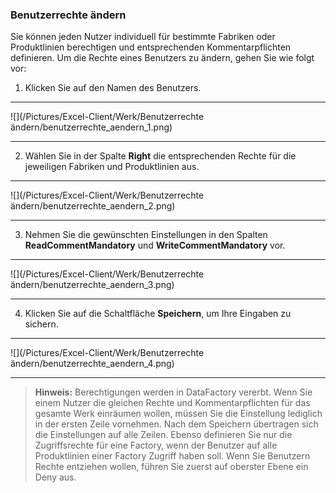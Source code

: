 ### Benutzerrechte ändern

Sie können jeden Nutzer individuell für bestimmte Fabriken oder Produktlinien berechtigen und entsprechenden Kommentarpflichten definieren.
Um die Rechte eines Benutzers zu ändern, gehen Sie wie folgt vor:

1) Klicken Sie auf den Namen des Benutzers.  

---
![](/Pictures/Excel-Client/Werk/Benutzerrechte ändern/benutzerrechte_aendern_1.png)

---

2) Wählen Sie in der Spalte **Right** die entsprechenden Rechte für die jeweiligen Fabriken und Produktlinien aus.

---
![](/Pictures/Excel-Client/Werk/Benutzerrechte ändern/benutzerrechte_aendern_2.png)

---

3) Nehmen Sie die gewünschten Einstellungen in den Spalten **ReadCommentMandatory** und **WriteCommentMandatory** vor.  

---
![](/Pictures/Excel-Client/Werk/Benutzerrechte ändern/benutzerrechte_aendern_3.png)

---

4) Klicken Sie auf die Schaltfläche **Speichern**, um Ihre Eingaben zu sichern.  

---
![](/Pictures/Excel-Client/Werk/Benutzerrechte ändern/benutzerrechte_aendern_4.png)

---

> **Hinweis:** Berechtigungen werden in DataFactory vererbt. Wenn Sie einem Nutzer die gleichen Rechte und Kommentarpflichten für das gesamte Werk einräumen wollen, müssen Sie die Einstellung lediglich in der ersten Zeile vornehmen. Nach dem Speichern übertragen sich die Einstellungen auf alle Zeilen. Ebenso definieren Sie nur die Zugriffsrechte für eine Factory, wenn der Benutzer auf alle Produktlinien einer Factory Zugriff haben soll. Wenn Sie Benutzern Rechte entziehen wollen, führen Sie zuerst auf oberster Ebene ein Deny aus.
